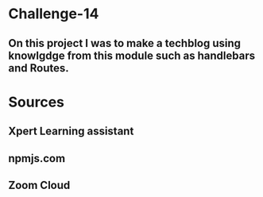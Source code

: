 # Challenge-14

## On this project I was to make a techblog using knowlgdge from this module such as handlebars and Routes.

# Sources 
## Xpert Learning assistant
## npmjs.com
## Zoom Cloud